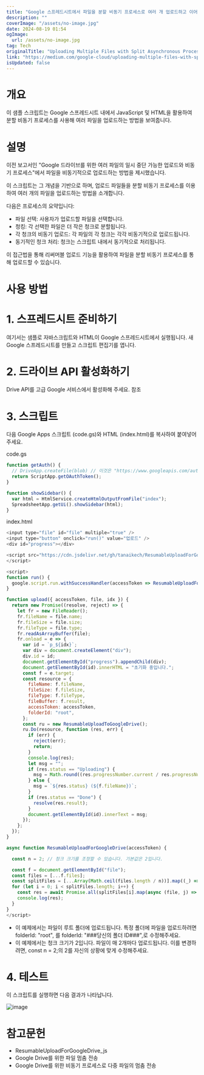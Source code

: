 ```yaml
---
title: "Google 스프레드시트에서 파일을 분할 비동기 프로세스로 여러 개 업로드하고 이어받기 업로드하기"
description: ""
coverImage: "/assets/no-image.jpg"
date: 2024-08-19 01:54
ogImage: 
  url: /assets/no-image.jpg
tag: Tech
originalTitle: "Uploading Multiple Files with Split Asynchronous Processes and Resumable Upload in Google Spreadsheets"
link: "https://medium.com/google-cloud/uploading-multiple-files-with-split-asynchronous-processes-and-resumable-upload-in-google-d42eebbdfda9"
isUpdated: false
---
```



# 개요

이 샘플 스크립트는 Google 스프레드시트 내에서 JavaScript 및 HTML을 활용하여 분할 비동기 프로세스를 사용해 여러 파일을 업로드하는 방법을 보여줍니다.

# 설명

이전 보고서인 "Google 드라이브를 위한 여러 파일의 일시 중단 가능한 업로드와 비동기 프로세스"에서 파일을 비동기적으로 업로드하는 방법을 제시했습니다.

<!-- cozy-coder - 수평 -->
<ins class="adsbygoogle"
     style="display:block"
     data-ad-client="ca-pub-4877378276818686"
     data-ad-slot="1107185301"
     data-ad-format="auto"
     data-full-width-responsive="true"></ins>
<script>
     (adsbygoogle = window.adsbygoogle || []).push({});
</script>

이 스크립트는 그 개념을 기반으로 하며, 업로드 파일들을 분할 비동기 프로세스를 이용하여 여러 개의 파일을 업로드하는 방법을 소개합니다.

다음은 프로세스의 요약입니다:

- 파일 선택: 사용자가 업로드할 파일을 선택합니다.
- 청킹: 각 선택한 파일은 더 작은 청크로 분할됩니다.
- 각 청크의 비동기 업로드: 각 파일의 각 청크는 각각 비동기적으로 업로드됩니다.
- 동기적인 청크 처리: 청크는 스크립트 내에서 동기적으로 처리됩니다.

이 접근법을 통해 리써머블 업로드 기능을 활용하여 파일을 분할 비동기 프로세스를 통해 업로드할 수 있습니다.

<!-- cozy-coder - 수평 -->
<ins class="adsbygoogle"
     style="display:block"
     data-ad-client="ca-pub-4877378276818686"
     data-ad-slot="1107185301"
     data-ad-format="auto"
     data-full-width-responsive="true"></ins>
<script>
     (adsbygoogle = window.adsbygoogle || []).push({});
</script>

# 사용 방법

# 1. 스프레드시트 준비하기

여기서는 샘플로 자바스크립트와 HTML이 Google 스프레드시트에서 실행됩니다. 새 Google 스프레드시트를 만들고 스크립트 편집기를 엽니다.

# 2. 드라이브 API 활성화하기

<!-- cozy-coder - 수평 -->
<ins class="adsbygoogle"
     style="display:block"
     data-ad-client="ca-pub-4877378276818686"
     data-ad-slot="1107185301"
     data-ad-format="auto"
     data-full-width-responsive="true"></ins>
<script>
     (adsbygoogle = window.adsbygoogle || []).push({});
</script>

Drive API를 고급 Google 서비스에서 활성화해 주세요. 참조

# 3. 스크립트

다음 Google Apps 스크립트 (code.gs)와 HTML (index.html)를 복사하여 붙여넣어 주세요.

code.gs

<!-- cozy-coder - 수평 -->
<ins class="adsbygoogle"
     style="display:block"
     data-ad-client="ca-pub-4877378276818686"
     data-ad-slot="1107185301"
     data-ad-format="auto"
     data-full-width-responsive="true"></ins>
<script>
     (adsbygoogle = window.adsbygoogle || []).push({});
</script>

```js
function getAuth() {
  // DriveApp.createFile(blob) // 이것은 "https://www.googleapis.com/auth/drive" 범위를 추가하는 데 사용됩니다.
  return ScriptApp.getOAuthToken();
}

function showSidebar() {
  var html = HtmlService.createHtmlOutputFromFile("index");
  SpreadsheetApp.getUi().showSidebar(html);
}
```

index.html

```js
<input type="file" id="file" multiple="true" />
<input type="button" onclick="run()" value="업로드" />
<div id="progress"></div>

<script src="https://cdn.jsdelivr.net/gh/tanaikech/ResumableUploadForGoogleDrive_js@2.0.2/resumableupload_js.min.js"></script>
</script>

<script>
function run() {
  google.script.run.withSuccessHandler(accessToken => ResumableUploadForGoogleDrive(accessToken)).getAuth();
}

function upload({ accessToken, file, idx }) {
  return new Promise((resolve, reject) => {
    let fr = new FileReader();
    fr.fileName = file.name;
    fr.fileSize = file.size;
    fr.fileType = file.type;
    fr.readAsArrayBuffer(file);
    fr.onload = e => {
      var id = `p_${idx}`;
      var div = document.createElement("div");
      div.id = id;
      document.getElementById("progress").appendChild(div);
      document.getElementById(id).innerHTML = "초기화 중입니다.";
      const f = e.target;
      const resource = {
        fileName: f.fileName,
        fileSize: f.fileSize,
        fileType: f.fileType,
        fileBuffer: f.result,
        accessToken: accessToken,
        folderId: "root",
      };
      const ru = new ResumableUploadToGoogleDrive();
      ru.Do(resource, function (res, err) {
        if (err) {
          reject(err);
          return;
        }
        console.log(res);
        let msg = "";
        if (res.status == "Uploading") {
          msg = Math.round((res.progressNumber.current / res.progressNumber.end) * 100) + `% (${f.fileName})`;
        } else {
          msg = `${res.status} (${f.fileName})`;
        }
        if (res.status == "Done") {
          resolve(res.result);
        }
        document.getElementById(id).innerText = msg;
      });
    };
  });
}

async function ResumableUploadForGoogleDrive(accessToken) {

  const n = 2; // 청크 크기를 조정할 수 있습니다. 기본값은 2입니다.

  const f = document.getElementById("file");
  const files = [...f.files];
  const splitFiles = [...Array(Math.ceil(files.length / n))].map((_) => files.splice(0, n));
  for (let i = 0; i < splitFiles.length; i++) {
    const res = await Promise.all(splitFiles[i].map(async (file, j) => await upload({ accessToken, file, idx: `${i}_${j}` })));
    console.log(res);
  }
}
</script>
```

- 이 예제에서는 파일이 루트 폴더에 업로드됩니다. 특정 폴더에 파일을 업로드하려면 folderId: "root", 를 folderId: "###당신의 폴더 ID###",로 수정해주세요.
- 이 예제에서는 청크 크기가 2입니다. 파일이 매 2개마다 업로드됩니다. 이를 변경하려면, const n = 2;의 2를 자신의 상황에 맞게 수정해주세요.

<!-- cozy-coder - 수평 -->
<ins class="adsbygoogle"
     style="display:block"
     data-ad-client="ca-pub-4877378276818686"
     data-ad-slot="1107185301"
     data-ad-format="auto"
     data-full-width-responsive="true"></ins>
<script>
     (adsbygoogle = window.adsbygoogle || []).push({});
</script>

# 4. 테스트

이 스크립트를 실행하면 다음 결과가 나타납니다.

![image](https://miro.medium.com/v2/resize:fit:920/0*wzkUAstazI9nzwXy.gif)

# 참고문헌

<!-- cozy-coder - 수평 -->
<ins class="adsbygoogle"
     style="display:block"
     data-ad-client="ca-pub-4877378276818686"
     data-ad-slot="1107185301"
     data-ad-format="auto"
     data-full-width-responsive="true"></ins>
<script>
     (adsbygoogle = window.adsbygoogle || []).push({});
</script>

- ResumableUploadForGoogleDrive_js
- Google Drive를 위한 파일 멈춤 전송
- Google Drive를 위한 비동기 프로세스로 다중 파일의 멈춤 전송
